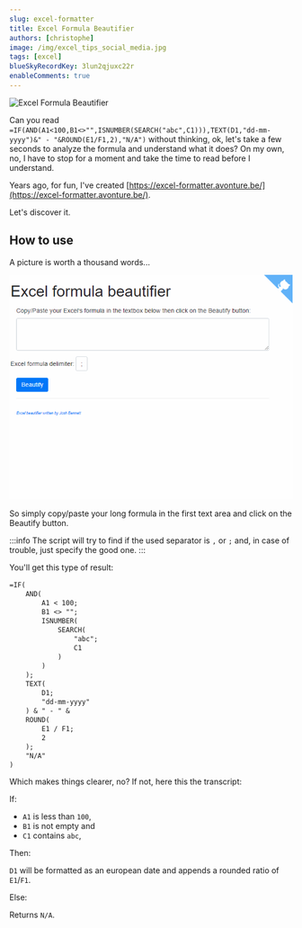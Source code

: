 ```yaml
---
slug: excel-formatter
title: Excel Formula Beautifier
authors: [christophe]
image: /img/excel_tips_social_media.jpg
tags: [excel]
blueSkyRecordKey: 3lun2qjuxc22r
enableComments: true
---
```

![Excel Formula Beautifier](/img/excel_tips_banner.jpg)

Can you read `=IF(AND(A1<100,B1<>"",ISNUMBER(SEARCH("abc",C1))),TEXT(D1,"dd-mm-yyyy")&" - "&ROUND(E1/F1,2),"N/A")` without thinking, ok, let's take a few seconds to analyze the formula and understand what it does? On my own, no, I have to stop for a moment and take the time to read before I understand.

Years ago, for fun, I've created [https://excel-formatter.avonture.be/](https://excel-formatter.avonture.be/).

Let's discover it.

<!-- truncate -->

## How to use

A picture is worth a thousand words...

![Demo](./images/demo.gif)

So simply copy/paste your long formula in the first text area and click on the Beautify button. 

:::info
The script will try to find if the used separator is `,` or `;` and, in case of trouble, just specify the good one.
:::

You'll get this type of result:

```text
=IF(
    AND(
        A1 < 100;
        B1 <> "";
        ISNUMBER(
            SEARCH(
                "abc";
                C1
            )
        )
    );
    TEXT(
        D1;
        "dd-mm-yyyy"
    ) & " - " &
    ROUND(
        E1 / F1;
        2
    );
    "N/A"
)
```

Which makes things clearer, no? If not, here this the transcript:

If:

* `A1` is less than `100`,
* `B1` is not empty and
* `C1` contains `abc`,

Then:

`D1` will be formatted as an european date and appends a rounded ratio of `E1`/`F1`.

Else:

Returns `N/A`.
